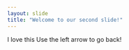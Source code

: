 ```yaml
---
layout: slide
title: "Welcome to our second slide!"
---
```

I love this
Use the left arrow to go back!

